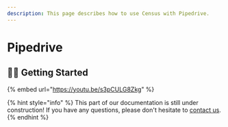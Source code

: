```yaml
---
description: This page describes how to use Census with Pipedrive.
---
```


# Pipedrive

## 🏃‍♂️ Getting Started

{% embed url="https://youtu.be/s3pCULG8Zkg" %}



{% hint style="info" %}
This part of our documentation is still under construction! If you have any questions, please don't hesitate to [contact us](mailto:support@getcensus.com).
{% endhint %}

